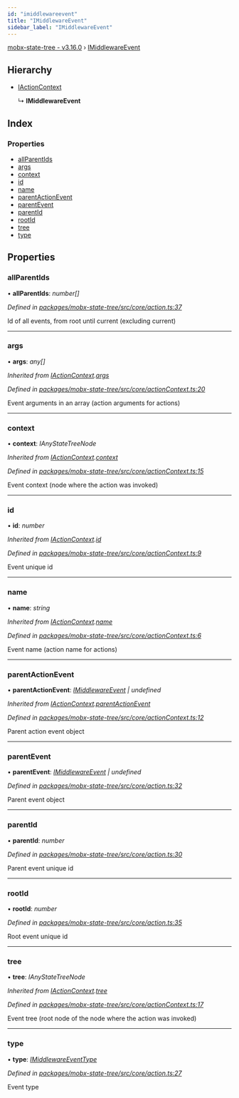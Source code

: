 ```yaml
---
id: "imiddlewareevent"
title: "IMiddlewareEvent"
sidebar_label: "IMiddlewareEvent"
---
```


[mobx-state-tree - v3.16.0](../index.md) › [IMiddlewareEvent](imiddlewareevent.md)

## Hierarchy

* [IActionContext](iactioncontext.md)

  ↳ **IMiddlewareEvent**

## Index

### Properties

* [allParentIds](imiddlewareevent.md#allparentids)
* [args](imiddlewareevent.md#args)
* [context](imiddlewareevent.md#context)
* [id](imiddlewareevent.md#id)
* [name](imiddlewareevent.md#name)
* [parentActionEvent](imiddlewareevent.md#parentactionevent)
* [parentEvent](imiddlewareevent.md#parentevent)
* [parentId](imiddlewareevent.md#parentid)
* [rootId](imiddlewareevent.md#rootid)
* [tree](imiddlewareevent.md#tree)
* [type](imiddlewareevent.md#type)

## Properties

###  allParentIds

• **allParentIds**: *number[]*

*Defined in [packages/mobx-state-tree/src/core/action.ts:37](https://github.com/mobxjs/mobx-state-tree/blob/f6ac9160/packages/mobx-state-tree/src/core/action.ts#L37)*

Id of all events, from root until current (excluding current)

___

###  args

• **args**: *any[]*

*Inherited from [IActionContext](iactioncontext.md).[args](iactioncontext.md#args)*

*Defined in [packages/mobx-state-tree/src/core/actionContext.ts:20](https://github.com/mobxjs/mobx-state-tree/blob/f6ac9160/packages/mobx-state-tree/src/core/actionContext.ts#L20)*

Event arguments in an array (action arguments for actions)

___

###  context

• **context**: *IAnyStateTreeNode*

*Inherited from [IActionContext](iactioncontext.md).[context](iactioncontext.md#context)*

*Defined in [packages/mobx-state-tree/src/core/actionContext.ts:15](https://github.com/mobxjs/mobx-state-tree/blob/f6ac9160/packages/mobx-state-tree/src/core/actionContext.ts#L15)*

Event context (node where the action was invoked)

___

###  id

• **id**: *number*

*Inherited from [IActionContext](iactioncontext.md).[id](iactioncontext.md#id)*

*Defined in [packages/mobx-state-tree/src/core/actionContext.ts:9](https://github.com/mobxjs/mobx-state-tree/blob/f6ac9160/packages/mobx-state-tree/src/core/actionContext.ts#L9)*

Event unique id

___

###  name

• **name**: *string*

*Inherited from [IActionContext](iactioncontext.md).[name](iactioncontext.md#name)*

*Defined in [packages/mobx-state-tree/src/core/actionContext.ts:6](https://github.com/mobxjs/mobx-state-tree/blob/f6ac9160/packages/mobx-state-tree/src/core/actionContext.ts#L6)*

Event name (action name for actions)

___

###  parentActionEvent

• **parentActionEvent**: *[IMiddlewareEvent](imiddlewareevent.md) | undefined*

*Inherited from [IActionContext](iactioncontext.md).[parentActionEvent](iactioncontext.md#parentactionevent)*

*Defined in [packages/mobx-state-tree/src/core/actionContext.ts:12](https://github.com/mobxjs/mobx-state-tree/blob/f6ac9160/packages/mobx-state-tree/src/core/actionContext.ts#L12)*

Parent action event object

___

###  parentEvent

• **parentEvent**: *[IMiddlewareEvent](imiddlewareevent.md) | undefined*

*Defined in [packages/mobx-state-tree/src/core/action.ts:32](https://github.com/mobxjs/mobx-state-tree/blob/f6ac9160/packages/mobx-state-tree/src/core/action.ts#L32)*

Parent event object

___

###  parentId

• **parentId**: *number*

*Defined in [packages/mobx-state-tree/src/core/action.ts:30](https://github.com/mobxjs/mobx-state-tree/blob/f6ac9160/packages/mobx-state-tree/src/core/action.ts#L30)*

Parent event unique id

___

###  rootId

• **rootId**: *number*

*Defined in [packages/mobx-state-tree/src/core/action.ts:35](https://github.com/mobxjs/mobx-state-tree/blob/f6ac9160/packages/mobx-state-tree/src/core/action.ts#L35)*

Root event unique id

___

###  tree

• **tree**: *IAnyStateTreeNode*

*Inherited from [IActionContext](iactioncontext.md).[tree](iactioncontext.md#tree)*

*Defined in [packages/mobx-state-tree/src/core/actionContext.ts:17](https://github.com/mobxjs/mobx-state-tree/blob/f6ac9160/packages/mobx-state-tree/src/core/actionContext.ts#L17)*

Event tree (root node of the node where the action was invoked)

___

###  type

• **type**: *[IMiddlewareEventType](../index.md#imiddlewareeventtype)*

*Defined in [packages/mobx-state-tree/src/core/action.ts:27](https://github.com/mobxjs/mobx-state-tree/blob/f6ac9160/packages/mobx-state-tree/src/core/action.ts#L27)*

Event type
